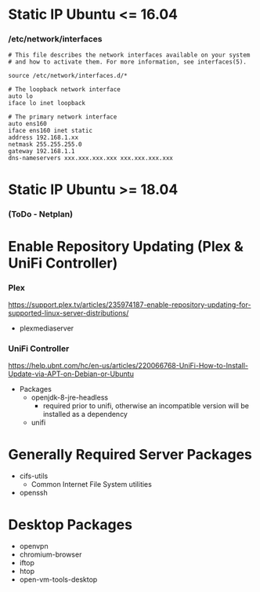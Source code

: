 # Static IP Ubuntu <= 16.04

### /etc/network/interfaces
```
# This file describes the network interfaces available on your system
# and how to activate them. For more information, see interfaces(5).

source /etc/network/interfaces.d/*

# The loopback network interface
auto lo
iface lo inet loopback

# The primary network interface
auto ens160
iface ens160 inet static
address 192.168.1.xx
netmask 255.255.255.0
gateway 192.168.1.1
dns-nameservers xxx.xxx.xxx.xxx xxx.xxx.xxx.xxx
```

# Static IP Ubuntu >= 18.04

### (ToDo - Netplan)

# Enable Repository Updating (Plex & UniFi Controller)

### Plex
https://support.plex.tv/articles/235974187-enable-repository-updating-for-supported-linux-server-distributions/
* plexmediaserver

### UniFi Controller
https://help.ubnt.com/hc/en-us/articles/220066768-UniFi-How-to-Install-Update-via-APT-on-Debian-or-Ubuntu
* Packages
  * openjdk-8-jre-headless
    * required prior to unifi, otherwise an incompatible version will be installed as a dependency
  * unifi

# Generally Required Server Packages
* cifs-utils
  * Common Internet File System utilities
* openssh

# Desktop Packages
* openvpn
* chromium-browser
* iftop
* htop
* open-vm-tools-desktop
